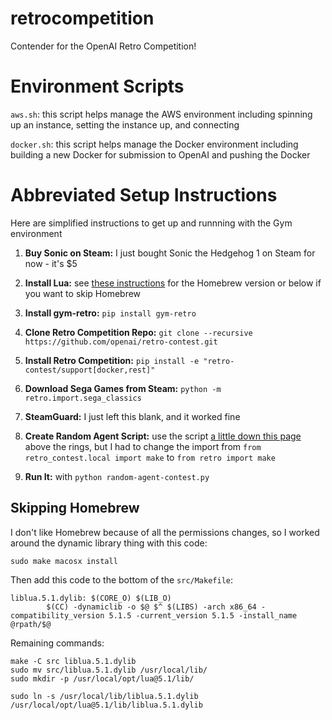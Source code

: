 # retrocompetition
Contender for the OpenAI Retro Competition!

# Environment Scripts

`aws.sh`: this script helps manage the AWS environment including spinning up an instance, setting the instance up, and connecting

`docker.sh`: this script helps manage the Docker environment including building a new Docker for submission to OpenAI and pushing the Docker

# Abbreviated Setup Instructions

Here are simplified instructions to get up and runnning with the Gym environment

1. **Buy Sonic on Steam:** I just bought Sonic the Hedgehog 1 on Steam for now - it's $5

2. **Install Lua:** see [these instructions](https://github.com/openai/retro) for the Homebrew version or below if you want to skip Homebrew

3. **Install gym-retro:** `pip install gym-retro`

4. **Clone Retro Competition Repo:** `git clone --recursive https://github.com/openai/retro-contest.git`

5. **Install Retro Competition:** `pip install -e "retro-contest/support[docker,rest]"`

4. **Download Sega Games from Steam:** `python -m retro.import.sega_classics`

5. **SteamGuard:** I just left this blank, and it worked fine

6. **Create Random Agent Script:** use the script [a little down this page](https://contest.openai.com/details) above the rings, but I had to change the import from `from retro_contest.local import make` to `from retro import make`

7. **Run It:** with `python random-agent-contest.py`



## Skipping Homebrew
I don't like Homebrew because of all the permissions changes, so I worked around the dynamic library thing with this code:

```
sudo make macosx install
```

Then add this code to the bottom of the `src/Makefile`:

```
liblua.5.1.dylib: $(CORE_O) $(LIB_O)
        $(CC) -dynamiclib -o $@ $^ $(LIBS) -arch x86_64 -compatibility_version 5.1.5 -current_version 5.1.5 -install_name @rpath/$@
```

Remaining commands:

```
make -C src liblua.5.1.dylib
sudo mv src/liblua.5.1.dylib /usr/local/lib/
sudo mkdir -p /usr/local/opt/lua@5.1/lib/

sudo ln -s /usr/local/lib/liblua.5.1.dylib /usr/local/opt/lua@5.1/lib/liblua.5.1.dylib
```

